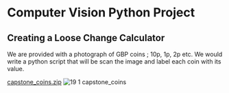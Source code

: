# Computer Vision Python Project
## Creating a Loose Change Calculator
We are provided with a photograph of GBP coins ; 10p, 1p, 2p etc.
We would write a python script that will be scan the image and label each coin with its value.


[capstone_coins.zip](https://github.com/user-attachments/files/15513768/capstone_coins.zip)
![19 1 capstone_coins](https://github.com/Kelechi-Okezie/Capstone/assets/141277019/655c1b8e-313f-4c60-ad19-36e0e98563ca)
